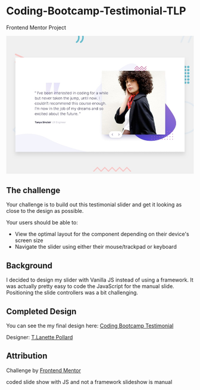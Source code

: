 # Coding-Bootcamp-Testimonial-TLP
Frontend Mentor Project

![Design Preview for Coding Bootcamp Testimonial from Frontend Mentor](./design/desktop-preview.jpg) 

## The challenge

Your challenge is to build out this testimonial slider and get it looking as close to the design as possible.

Your users should be able to: 

- View the optimal layout for the component depending on their device's screen size
- Navigate the slider using either their mouse/trackpad or keyboard

## Background
I decided to design my slider with Vanilla JS instead of using a framework. It was actually pretty easy to code the JavaScript for the manual slide. Positioning the slide controllers was a bit challenging. 

## Completed Design
You can see the my final design here: [Coding Bootcamp Testimonial](https://tlanetterose.github.io/Article-Preview-Component-TLP/)

Designer: [T.Lanette Pollard](https://github.com/TLanetteRose)

## Attribution 
Challenge by [Frontend Mentor](https://www.frontendmentor.io?ref=challenge)




coded slide show with JS and not a framework
slideshow is manual
